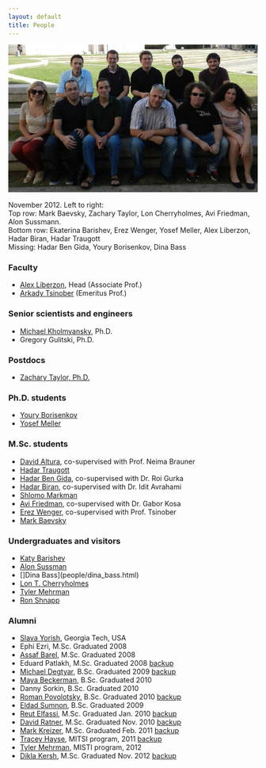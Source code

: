 ```yaml
---
layout: default
title: People
---
```


<img src = "images/group_photo_nov2012.jpg" width="600">  

November 2012. Left to right:   
Top row: Mark Baevsky, Zachary Taylor, Lon Cherryholmes, Avi Friedman, Alon Sussmann.    
Bottom row: Ekaterina Barishev, Erez Wenger, Yosef Meller, Alex Liberzon, Hadar Biran, Hadar Traugott  
Missing: Hadar Ben Gida, Youry Borisenkov, Dina Bass


### Faculty

* [Alex Liberzon](people/alex_lab.html), Head (Associate Prof.)
* [Arkady Tsinober](http://www.eng.tau.ac.il/~tsinober) (Emeritus Prof.)

### Senior scientists and engineers
* [Michael Kholmyansky](people/kholmyansky.html), Ph.D.
* Gregory Gulitski, Ph.D.

### Postdocs
* [Zachary Taylor, Ph.D.](people/zach.html)

### Ph.D. students
* [Youry Borisenkov](people/youry.html)
* [Yosef Meller](people/yosef_meller.html)


### M.Sc. students
* [David Altura](people/david_altura.html), co-supervised with Prof. Neima Brauner
* [Hadar Traugott](people/hadar_traugott.html)
* [Hadar Ben Gida](people/hadar_ben_gida.html), co-supervised with Dr. Roi Gurka
* [Hadar Biran](people/hadar_biran.html), co-supervised with Dr. Idit Avrahami
* [Shlomo Markman](people/shlomo_markman.html)
* [Avi Friedman](people/avi_friedman.html), co-supervised with Dr. Gabor Kosa
* [Erez Wenger](people/erez_wenger.html), co-supervised with Prof. Tsinober
* [Mark Baevsky](people/mark_baevsky.html)


### Undergraduates and visitors
* [Katy Barishev](people/katya_barishev.html)
* [Alon Sussman](people/alon_sussmann.html)
* []Dina Bass](people/dina_bass.html)
* [Lon T. Cherryholmes](people/lon.html)
* [Tyler Mehrman](people/tyler.html)
* [Ron Shnapp](people/ron_shnapp)


### Alumni
* [Slava Yorish](http://www.linkedin.com/pub/svyatoslav-yorish/30/966/105), Georgia Tech, USA
* Ephi Ezri, M.Sc. Graduated 2008
* [Assaf Barel](http://il.linkedin.com/pub/assaf-barel/7/364/686), M.Sc. Graduated 2008
* Eduard Patlakh, M.Sc. Graduated 2008 [backup](people/eduard_patlakh.html)
* [Michael Degtyar](http://il.linkedin.com/in/michaeldegtyar), B.Sc. Graduated 2009 [backup](people/michael_degtyar.html)
* [Maya Beckerman](people/maya_beckerman.html), B.Sc. Graduated 2010
* Danny Sorkin, B.Sc. Graduated 2010
* [Roman Povolotsky](http://il.linkedin.com/pub/roman-povolotsky/19/442/782), B.Sc. Graduated 2010 [backup](people/roman_povolotsky.html)	
* [Eldad Sumnon](people/eldad_sumnon.html), B.Sc. Graduated 2009
* [Reut Elfassi](http://au.linkedin.com/pub/reut-elfassi/20/3b6/397), M.Sc. Graduated Jan. 2010 [backup](people/reut_elfassi.html)
* [David Ratner](http://il.linkedin.com/pub/david-ratner/4/a98/140), M.Sc. Graduated Nov. 2010 [backup](people/david_ratner.html)
* [Mark Kreizer](http://il.linkedin.com/pub/mark-kreizer/9/36/464), M.Sc. Graduated Feb. 2011 [backup](people/mark_kreizer.html)
* [Tracey Hayse](http://www.linkedin.com/in/traceyhayse), MITSI program, 2011 [backup](people/tracey.html)
* [Tyler Mehrman](http://zetapsi.mit.edu/brothers/11/), MISTI program, 2012
* [Dikla Kersh](http://il.linkedin.com/pub/dikla-kersh/14/85b/27), M.Sc. Graduated Nov. 2012 [backup](people/dikla_kersh.html)
